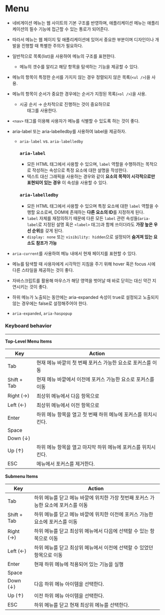 # Menu

- 네비게이션 메뉴는 웹 사이트의 기본 구조를 반영하며, 애플리케이션 메뉴는 애플리케이션의 필수 기능에 접근할 수 있는 통로가 되어준다.
- 따라서 메뉴는 웹 페이지 및 애플리케이션에 있어서 중요한 부분이며 디자인이나 개발을 진행할 때 특별한 주의가 필요하다.
- 일반적으로 목록(list)을 사용하여 메뉴의 구조를 표현한다.

  - 메뉴의 갯수를 알리고 해당 항목을 탐색하는 기능을 제공할 수 있다.

- 메뉴의 항목이 특정한 순서를 가지지 않는 경우 정렬되지 않은 목록(`<ul />`)을 사용.
- 메뉴의 항목이 순서가 중요한 경우에는 순서가 지정된 목록(`<ol />`)을 사용.
  - 시공 순서 → 순차적으로 진행하는 것이 중요하므로 <ol> 태그를 사용한다.
- `<nav>` 태그를 이용해 사용자가 메뉴를 식별할 수 있도록 하는 것이 좋다.

- aria-label 또는 aria-labelledby를 사용하여 label을 제공하자.

  - `aria-label` vs. `aria-labelledby`

    ### `aria-label`

    - 모든 HTML 태그에서 사용할 수 있으며, `label` 역할을 수행하려는 목적으로 작성하는 속성으로 특정 요소에 대한 설명을 작성한다.
    - 텍스트 대신 그래픽을 사용하는 경우와 같이 **요소의 목적이 시각적으로만 표현되어 있는 경우** 이 속성을 사용할 수 있다.

    ### `aria-labelledby`

    - 모든 HTML 태그에서 사용할 수 있으며 특정 요소에 대한 `label` 역할을 수행할 요소로써, DOM에 존재하는 **다른 요소의 ID**를 지정하게 된다.
    - `label` 자체를 재정의하기 때문에 다른 모든 `label` 관련 속성들(`aria-label`로 지정된 설명 혹은 `<label>` 태그)과 함께 쓰이더라도 **가장 높은 우선 순위**를 갖게 된다.
    - `display: none` 또는 `visibility: hidden`으로 설정되어 **숨겨져 있는 요소도 참조가 가능**

- `aria-current`를 사용하여 메뉴 내에서 현재 페이지를 표현할 수 있다.

- 메뉴를 탐색할 때 사용자에게 시각적인 지침을 주기 위해 hover 혹은 focus 시에 다른 스타일을 제공하는 것이 좋다.
- 자바스크립트를 활용해 마우스가 해당 영역을 벗어날 때 바로 닫히는 대신 약간 지연시키는 것이 좋다.
- 하위 메뉴가 노출되는 동안에는 aria-expanded 속성이 true로 설정되고 노출되지 않는 경우에는 false로 설정해주어야 한다.
- `aria-expanded`, `aria-haspopup`

### Keyboard behavior

---

**Top-Level Menu Items**

| Key         | Action                                                         |
| ----------- | -------------------------------------------------------------- |
| Tab         | 현재 메뉴 바깥의 첫 번째 포커스 가능한 요소로 포커스를 이동    |
| Shift + Tab | 현재 메뉴 바깥에서 이전에 포커스 가능한 요소로 포커스를 이동   |
| Right (→)   | 최상위 메뉴에서 다음 항목으로                                  |
| Left (←)    | 최상위 메뉴에서 이전 항목으로                                  |
| Enter       | 하위 메뉴 항목을 열고 첫 번째 하위 메뉴에 포커스를 위치시킨다. |
| Space       |                                                                |
| Down (↓)    |                                                                |
| Up (↑)      | 하위 메뉴 항목을 열고 마지막 하위 메뉴에 포커스를 위치시킨다.  |
| ESC         | 메뉴에서 포커스를 제거한다.                                    |

**Submenu Items**

| Key         | Action                                                                             |
| ----------- | ---------------------------------------------------------------------------------- |
| Tab         | 하위 메뉴를 닫고 메뉴 바깥에 위치한 가장 첫번째 포커스 가능한 요소에 포커스를 이동 |
| Shift + Tab | 하위 메뉴를 닫고 메뉴 바깥에 위치한 이전에 포커스 가능한 요소에 포커스를 이동      |
| Right (→)   | 하위 메뉴를 닫고 최상위 메뉴에서 다음에 선택할 수 있는 항목으로 이동               |
| Left (←)    | 하위 메뉴를 닫고 최상위 메뉴에서 이전에 선택할 수 있었던 항목으로 이동             |
| Enter       | 현재 하위 메뉴에 적용되어 있는 기능을 실행                                         |
| Space       |                                                                                    |
| Down (↓)    | 다음 하위 메뉴 아이템을 선택한다.                                                  |
| Up (↑)      | 이전 하위 메뉴 아이템을 선택한다.                                                  |
| ESC         | 하위 메뉴를 닫고 현재 최상위 메뉴를 선택한다.                                      |
